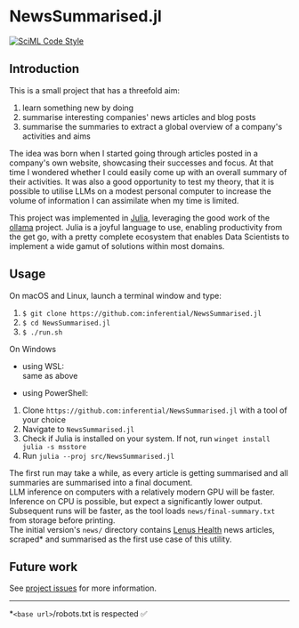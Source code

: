 # NewsSummarised.jl

[![SciML Code Style](https://img.shields.io/static/v1?label=code%20style&message=SciML&color=9558b2&labelColor=389826)](https://github.com/SciML/SciMLStyle)

## Introduction
This is a small project that has a threefold aim: 
1. learn something new by doing
2. summarise interesting companies' news articles and blog posts
3. summarise the summaries to extract a global overview of a company's activities and aims

The idea was born when I started going through articles posted in a company's own website, showcasing their successes and focus. 
At that time I wondered whether I could easily come up with an overall summary of their activities. It was also a good opportunity to test my theory, that it is possible to utilise LLMs on a modest personal computer to increase the volume of information I can assimilate when my time is limited.

This project was implemented in [Julia](https://julialang.org/), leveraging the good work of the [ollama](https://ollama.com/) project.
Julia is a joyful language to use, enabling productivity from the get go, with a pretty complete ecosystem that enables Data Scientists to implement a wide gamut of solutions within most domains. 

## Usage
On macOS and Linux, launch a terminal window and type:
1. `$ git clone https://github.com:inferential/NewsSummarised.jl`
2. `$ cd NewsSummarised.jl`
3. `$ ./run.sh`

On Windows
* using WSL:  
same as above

* using PowerShell:
1. Clone `https://github.com:inferential/NewsSummarised.jl` with a tool of your choice
2. Navigate to `NewsSummarised.jl`
3. Check if Julia is installed on your system. If not, run `winget install julia -s msstore`
3. Run `julia --proj src/NewsSummarised.jl`


The first run may take a while, as every article is getting summarised and all summaries are summarised into a final document.  
LLM inference on computers with a relatively modern GPU will be faster.  Inference on CPU is possible, but expect a significantly lower output.    
Subsequent runs will be faster, as the tool loads `news/final-summary.txt` from storage before printing.  
The initial version's `news/` directory contains [Lenus Health](http://lenushealth.com/news) news articles, scraped* and summarised as the first use case of this utility.


## Future work
See [project issues](https://github.com:inferential/NewsSummarised.jl/issues) for more information.  

---
*`<base url>`/robots.txt is respected ✅
